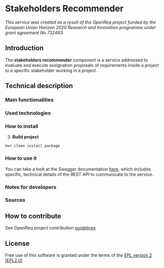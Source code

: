 # Stakeholders Recommender

_This service was created as a result of the OpenReq project funded by the European Union Horizon 2020 Research and Innovation programme under grant agreement No 732463._

## Introduction

The **stakeholders recommender** component is a service addressed to evaluate and execute assignation proposals of requirements inside a project to a specific stakeholder working in a project.

## Technical description

### Main functionalities

### Used technologies

### How to install

3. **Build project**
```
mvn clean install package
```
### How to use it

You can take a look at the Swagger documentation [here](http://localhost:94010/swagger-ui.html#/), which includes specific, technical details of the REST API to communicate to the service.

### Notes for developers

### Sources

## How to contribute

See OpenReq project contribution [guidelines](https://github.com/OpenReqEU/OpenReq/blob/master/CONTRIBUTING.md)

## License

Free use of this software is granted under the terms of the [EPL version 2 (EPL2.0)](https://www.eclipse.org/legal/epl-2.0/)
